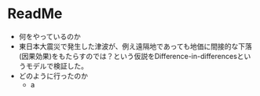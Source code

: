 # ReadMe
- 何をやっているのか
 - 東日本大震災で発生した津波が、例え遠隔地であっても地価に間接的な下落(因果効果)をもたらすのでは？という仮説をDifference-in-differencesというモデルで検証した。
- どのように行ったのか
  - a
